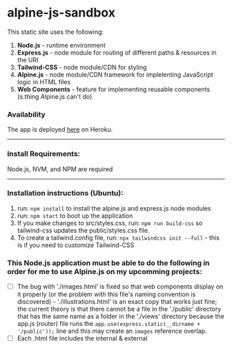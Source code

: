 # alpine-js-sandbox
This static site uses the following:
1. **Node.js** - runtime environment
2. **Express.js** - node module for routing of different paths & resources in the URI
3. **Tailwind-CSS** - node module/CDN for styling
4. **Alpine.js** - node module/CDN framework for implelenting JavaScript logic in HTML files
5. **Web Components** - feature for implementing reusable components (s.thing Alpine.js can't do)

### Availability

The app is deployed [here](https://burd-test-1.herokuapp.com) on Heroku.

---
### Install Requirements:

Node.js, NVM, and NPM are required

---
### Installation instructions (Ubuntu):

1. run: `npm install` to install the alpine.js and express.js node modules
2. run: `npm start` to boot up the application
3. If you make changes to src/styles.css, run: `npm run build-css` so tailwind-css updates the public/styles.css file.
4. To create a tailwind.config file, run: `npx tailwindcss init --full` - this is if you need to customize Tailwind-CSS

### This Node.js application must be able to do the following in order for me to use Alpine.js on my upcomming projects:

- [ ] The bug with './images.html' is fixed so that web components display on it properly (or the problem with this file's naming convention is discovered) - './illustrations.html' is an exact copy that works just fine; the current theory is that there cannot be a file in the './public' directory that has the same name as a folder in the './views' directory because the app.js (router) file runs the `app.use(express.static(__dirname + '/public'));` line and this may create an `images` reference overlap.
- [ ] Each .html file includes the internal & external <script> & <link> tags so that both Ailpine.js and Tailwind-CSS can be used as node modules or reference the internet so that the only node module required for the workspace is Express.js
- [x] The app has a reusable navbar component using Web Components or another means
- [x] A Node.js server can read and display an index.html file
- [x] A GitHub repo is established for the application
- [x] Page navigation is working
- [x] Routing is working
- [x] The app can display both raster (jpg) and vector(svg) images
- [x] The app renders a favicon
- [x] The app's .html files are properly reading .css files
- [x] The app's .html files are properly reading .js files
- [x] An Alpine.js component can read a JavaScript file and iterate on it
- [ ] The app has pages styled using tailwind-css
- [ ] The app uses Arial Rounded MT font using tailwind-css and Google Fonts
- [ ] An dropdown accordion is animated w/tailwind-css + alpine.js transitioning
- [ ] The server directs a user to the 404.html page when they mis-type a URL
- [ ] The server can read files & subdirectories in the `./views` folder and dynamically create all necessary `GET` requests for the application
- [ ] The system used on the UCS website for managing references is implemented here
- [ ] A component can display selected references that are listed alphabetically
- [ ] An Alpine.js component can read a JSON file and iterate on it
- [ ] A Google Sheets file can be iterated on and have a JSON file of it produced

## Project File Structure
```
alpine-js-sandbox
├── backend
│   ├── endeavors.json
│   └── test.json
├── public
│   ├── images
│   │   ├── alpinejs.jpg
│   │   └── alpinejs.svg
│   ├── favicon.ico
│   ├── ourWebComponent.js
│   ├── scripts.js
│   └── styles.css (devs don't edit this, it is created by Tailwind.CSS)
├── resources (this is depricated and scheduled to be deleted)
├── src
│   └── styles.css (devs edit this file then run "$npm run build-css" to run Tailwind-CSS)
├── test-servers (depricated earlier versions of the server [now called: "app.js"])
├── torials these have nothing to do with the project, they are Alpine.js YouTube tutorials
├── views (the app.js server goes into this folder and serves up everything in here)
│   ├── myfolder
│   │   └── myview.html (this is to ensure nested .html files will be read by the server)
│   ├── 404.html (user shoud be served this if they go to a URI that does not exist)
│   ├── about.html
│   ├── accordion.html
│   ├── illustrations.html
│   ├── images.html
│   └── index.html
├── app.js (this is the all-important server using Express.js for routing)
├── LICENSE
├── package-lock.json
├── package.json
├── Procfile
└── README.md
```
